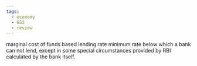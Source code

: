 ```yaml
---
tags:
  - economy
  - GS3
  - review
---
```

marginal cost of funds based lending rate
minimum rate below which a bank can not lend, except in some special circumstances provided by RBI
calculated by the bank itself.
